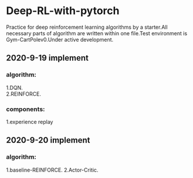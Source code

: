 # Deep-RL-with-pytorch
Practice for deep reinforcement learning algorithms by a starter.All necessary parts of algorithm are written within one file.Test environment is Gym-CartPolev0.Under active development.
## 2020-9-19 implement
### algorithm:  
  1.DQN.  
  2.REINFORCE. 
### components:  
1.experience replay
## 2020-9-20 implement
### algorithm:
  1.baseline-REINFORCE. 
  2.Actor-Critic. 
